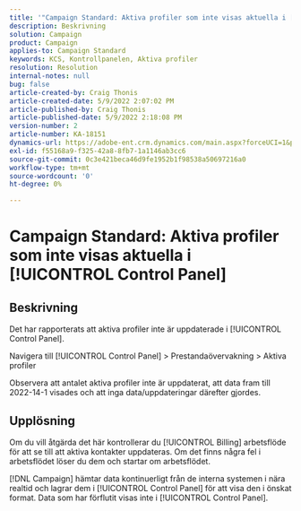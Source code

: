 ```yaml
---
title: '"Campaign Standard: Aktiva profiler som inte visas aktuella i [!UICONTROL Control Panel]'''
description: Beskrivning
solution: Campaign
product: Campaign
applies-to: Campaign Standard
keywords: KCS, Kontrollpanelen, Aktiva profiler
resolution: Resolution
internal-notes: null
bug: false
article-created-by: Craig Thonis
article-created-date: 5/9/2022 2:07:02 PM
article-published-by: Craig Thonis
article-published-date: 5/9/2022 2:18:08 PM
version-number: 2
article-number: KA-18151
dynamics-url: https://adobe-ent.crm.dynamics.com/main.aspx?forceUCI=1&pagetype=entityrecord&etn=knowledgearticle&id=3f406c4a-a1cf-ec11-a7b5-00224809c196
exl-id: f55168a9-f325-42a8-8fb7-1a1146ab3cc6
source-git-commit: 0c3e421beca46d9fe1952b1f98538a50697216a0
workflow-type: tm+mt
source-wordcount: '0'
ht-degree: 0%

---
```


# Campaign Standard: Aktiva profiler som inte visas aktuella i [!UICONTROL Control Panel]

## Beskrivning


Det har rapporterats att aktiva profiler inte är uppdaterade i [!UICONTROL Control Panel].

Navigera till [!UICONTROL Control Panel] > Prestandaövervakning > Aktiva profiler

Observera att antalet aktiva profiler inte är uppdaterat, att data fram till 2022-14-1 visades och att inga data/uppdateringar därefter gjordes.


## Upplösning


Om du vill åtgärda det här kontrollerar du [!UICONTROL Billing] arbetsflöde för att se till att aktiva kontakter uppdateras. Om det finns några fel i arbetsflödet löser du dem och startar om arbetsflödet.

[!DNL Campaign] hämtar data kontinuerligt från de interna systemen i nära realtid och lagrar dem i [!UICONTROL Control Panel] för att visa den i önskat format. Data som har förflutit visas inte i [!UICONTROL Control Panel].
